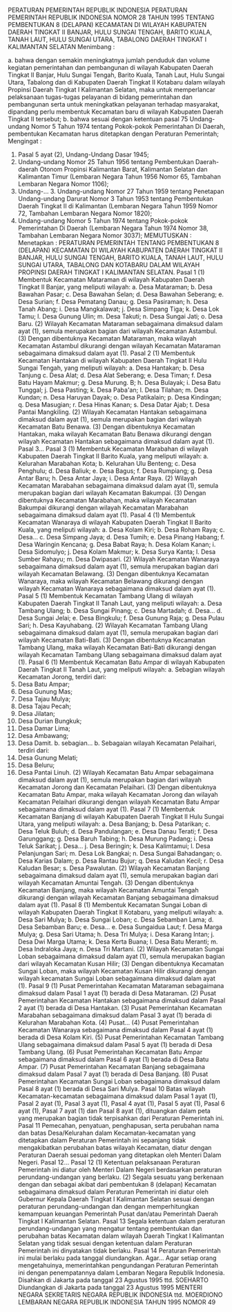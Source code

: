  PERATURAN PEMERINTAH REPUBLIK INDONESIA PERATURAN PEMERINTAH REPUBLIK INDONESIA NOMOR 28 TAHUN 1995 TENTANG PEMBENTUKAN 8 (DELAPAN) KECAMATAN DI WILAYAH KABUPATEN DAERAH TINGKAT II BANJAR, HULU SUNGAI TENGAH, BARITO KUALA, TANAH LAUT, HULU SUNGAI UTARA, TABALONG DAERAH TINGKAT I KALIMANTAN SELATAN
Menimbang :

a. bahwa dengan semakin meningkatnya jumlah penduduk dan volume kegiatan pemerintahan dan pembangunan di wilayah Kabupaten Daerah Tingkat II Banjar, Hulu Sungai Tengah, Barito Kuala, Tanah Laut, Hulu Sungai Utara, Tabalong dan di Kabupaten Daerah Tingkat II Kotabaru dalam wilayah Propinsi Daerah Tingkat I Kalimantan Selatan, maka untuk memperlancar pelaksanaan tugas-tugas pelayanan di bidang pemerintahan dan pembangunan serta untuk meningkatkan pelayanan terhadap masyarakat, dipandang perlu membentuk Kecamatan baru di wilayah Kabupaten Daerah Tingkat II tersebut;
b. bahwa sesuai dengan ketentuan pasal 75 Undang-undang Nomor 5 Tahun 1974 tentang Pokok-pokok Pemerintahan Di Daerah, pembentukan Kecamatan harus ditetapkan dengan Peraturan Pemerintah;
Mengingat :

1. Pasal 5 ayat (2), Undang-Undang Dasar 1945;
2. Undang-undang Nomor 25 Tahun 1956 tentang Pembentukan Daerah-daerah Otonom Propinsi Kalimantan Barat, Kalimantan Selatan dan Kalimantan Timur (Lembaran Negara Tahun 1956 Nomor 65, Tambahan Lembaran Negara Nomor 1106);
3. Undang-… 3. Undang-undang Nomor 27 Tahun 1959 tentang Penetapan Undang-undang Darurat Nomor 3 Tahun 1953 tentang Pembentukan Daerah Tingkat II di Kalimantan (Lembaran Negara Tahun 1959 Nomor 72, Tambahan Lembaran Negara Nomor 1820);
4. Undang-undang Nomor 5 Tahun 1974 tentang Pokok-pokok Pemerintahan Di Daerah (Lembaran Negara Tahun 1974 Nomor 38, Tambahan Lembaran Negara Nomor 3037);
MEMUTUSKAN :
 Menetapkan : PERATURAN PEMERINTAH TENTANG PEMBENTUKAN 8 (DELAPAN) KECAMATAN DI WILAYAH KABUPATEN DAERAH TINGKAT II BANJAR, HULU SUNGAI TENGAH, BARITO KUALA, TANAH LAUT, HULU SUNGAI UTARA, TABALONG DAN KOTABARU DALAM WILAYAH PROPINSI DAERAH TINGKAT I KALIMANTAN SELATAN.
Pasal 1
(1) Membentuk Kecamatan Mataraman di wilayah Kabupaten Daerah Tingkat II Banjar, yang meliputi wilayah:
a. Desa Mataraman;
b. Desa Bawahan Pasar;
c. Desa Bawahan Selan;
d. Desa Bawahan Seberang;
e. Desa Surian;
f. Desa Pematang Danau;
g. Desa Pasiraman;
h. Desa Tanah Abang;
i. Desa Mangkalawat;
j. Desa Simpang Tiga;
k. Desa Lok Tamu;
l. Desa Gunung Ulin;
m. Desa Takuti;
n. Desa Sungai Jati;
o. Desa Baru.
(2) Wilayah Kecamatan Mataraman sebagaimana dimaksud dalam ayat (1), semula merupakan bagian dari wilayah Kecamatan Astambul.
(3) Dengan dibentuknya Kecamatan Mataraman, maka wilayah Kecamatan Astambul dikurangi dengan wilayah Kecamatan Mataraman sebagaimana dimaksud dalam ayat (1).
Pasal 2
(1) Membentuk Kecamatan Hantakan di wilayah Kabupaten Daerah Tingkat II Hulu Sungai Tengah, yang meliputi wilayah:
a. Desa Hantakan;
b. Desa Tanjung c. Desa Alat;
d. Desa Alat Seberang;
e. Desa Timan;
f. Desa Batu Hayam Makmur;
g. Desa Murung. B;
h. Desa Bulayak;
i. Desa Batu Tunggal;
j. Desa Pasting;
k. Desa Paba'an;
l. Desa Tilahan;
m. Desa Kundan;
n. Desa Haruyan Dayak;
o. Desa Patikalain;
p. Desa Kindingan;
q. Desa Masugian;
r. Desa Hinas Kanan;
s. Desa Datar Ajab;
t. Desa Pantai Mangkiling.
(2) Wilayah Kecamatan Hantakan sebagaimana dimaksud dalam ayat (1), semula merupakan bagian dari wilayah Kecamatan Batu Benawa.
(3) Dengan dibentuknya Kecamatan Hantakan, maka wilayah Kecamatan Batu Benawa dikurangi dengan wilayah Kecamatan Hantakan sebagaimana dimaksud dalam ayat (1). Pasal 3…
Pasal 3
(1) Membentuk Kecamatan Marabahan di wilayah Kabupaten Daerah Tingkat II Barito Kuala, yang meliputi wilayah:
a. Kelurahan Marabahan Kota;
b. Kelurahan Ulu Benteng;
c. Desa Penghulu;
d. Desa Baliuk;
e. Desa Bagus;
f. Desa Rumpiang;
g. Desa Antar Baru;
h. Desa Antar Jaya;
i. Desa Antar Raya.
(2) Wilayah Kecamatan Marabahan sebagaimana dimaksud dalam ayat (1), semula merupakan bagian dari wilayah Kecamatan Bakumpai.
(3) Dengan dibentuknya Kecamatan Marabahan, maka wilayah Kecamatan Bakumpai dikurangi dengan wilayah Kecamatan Marabahan sebagaimana dimaksud dalam ayat (1).
Pasal 4
(1) Membentuk Kecamatan Wanaraya di wilayah Kabupaten Daerah Tingkat II Barito Kuala, yang meliputi wilayah:
a. Desa Kolam Kiri;
b. Desa Roham Raya;
c. Desa...
c. Desa Simpang Jaya;
d. Desa Tumih;
e. Desa Pinang Habang;
f. Desa Waringin Kencana;
g. Desa Babat Raya;
h. Desa Kolam Kanan;
i. Desa Sidomulyo;
j. Desa Kolam Makmur;
k. Desa Surya Kanta;
l. Desa Sumber Rahayu;
m. Desa Dwipasari.
(2) Wilayah Kecamatan Wanaraya sebagaimana dimaksud dalam ayat (1), semula merupakan bagian dari wilayah Kecamatan Belawang.
(3) Dengan dibentuknya Kecamatan Wanaraya, maka wilayah Kecamatan Belawang dikurangi dengan wilayah Kecamatan Wanaraya sebagaimana dimaksud dalam ayat (1).
Pasal 5
(1) Membentuk Kecamatan Tambang Ulang di wilayah Kabupaten Daerah Tingkat II Tanah Laut, yang meliputi wilayah:
a. Desa Tambang Ulang;
b. Desa Sungai Pinang;
c. Desa Martadah;
d. Desa...
d. Desa Sungai Jelai;
e. Desa Bingkulu;
f. Desa Gunung Raja;
g. Desa Pulau Sari;
h. Desa Kayuhabang.
(2) Wilayah Kecamatan Tambang Ulang sebagaimana dimaksud dalam ayat (1), semula merupakan bagian dari wilayah Kecamatan Bati-Bati.
(3) Dengan dibentuknya Kecamatan Tambang Ulang, maka wilayah Kecamatan Bati-Bati dikurangi dengan wilayah Kecamatan Tambang Ulang sebagaimana dimaksud dalam ayat (1).
Pasal 6
(1) Membentuk Kecamatan Batu Ampar di wilayah Kabupaten Daerah Tingkat II Tanah Laut, yang meliputi wilayah:
a. Sebagian wilayah Kecamatan Jorong, terdiri dari:
1. Desa Batu Ampar;
2. Desa Gunung Mas;
3. Desa Tajau Mulya;
4. Desa Tajau Pecah;
5. Desa Jilatan;
6. Desa Durian Bungkuk;
7. Desa Damar Lima;
8. Desa Ambawang;
9. Desa Damit.
b. sebagian...
b. Sebagaian wilayah Kecamatan Pelaihari, terdiri dari:
1. Desa Gunung Melati;
2. Desa Beluru;
3. Desa Pantai Linuh.
(2) Wilayah Kecamatan Batu Ampar sebagaimana dimaksud dalam ayat (1), semula merupakan bagian dari wilayah Kecamatan Jorong dan Kecamatan Pelaihari.
(3) Dengan dibentuknya Kecamatan Batu Ampar, maka wilayah Kecamatan Jorong dan wilayah Kecamatan Pelaihari dikurangi dengan wilayah Kecamatan Batu Ampar sebagaimana dimaksud dalam ayat (1).
Pasal 7
(1) Membentuk Kecamatan Banjang di wilayah Kabupaten Daerah Tingkat II Hulu Sungai Utara, yang meliputi wilayah:
a. Desa Banjang;
b. Desa Patarikan;
c. Desa Teluk Buluh;
d. Desa Pandulangan;
e. Desa Danau Terati;
f. Desa Garunggang;
g. Desa Baruh Tabing;
h. Desa Murung Padang;
i. Desa Teluk Sarikat;
j. Desa...
j. Desa Beringin;
k. Desa Kalimtamui;
l. Desa Pelanjungan Sari;
m. Desa Lok Bangkai;
n. Desa Sungai Bahadangan;
o. Desa Karias Dalam;
p. Desa Rantau Bujur;
q. Desa Kaludan Kecil;
r. Desa Kaludan Besar;
s. Desa Pawalutan.
(2) Wilayah Kecamatan Banjang sebagaimana dimaksud dalam ayat (1), semula merupakan bagian dari wilayah Kecamatan Amuntai Tengah.
(3) Dengan dibentuknya Kecamatan Banjang, maka wilayah Kecamatan Amuntai Tengah dikurangi dengan wilayah Kecamatan Banjang sebagaimana dimaksud dalam ayat (1).
Pasal 8
(1) Membentuk Kecamatan Sungai Loban di wilayah Kabupaten Daerah Tingkat II Kotabaru, yang meliputi wilayah:
a. Desa Sari Mulya;
b. Desa Sungai Loban;
c. Desa Sebamban Lama;
d. Desa Sebamban Baru;
e. Desa...
e. Desa Sungaidua Laut;
f. Desa Marga Mulya;
g. Desa Sari Utama;
h. Desa Tri Mulya;
i. Desa Karang Intan;
j. Desa Dwi Marga Utama;
k. Desa Kerta Buana;
l. Desa Batu Meranti;
m. Desa Indraloka Jaya;
n. Desa Tri Martani.
(2) Wilayah Kecamatan Sungai Loban sebagaimana dimaksud dalam ayat (1), semula merupakan bagian dari wilayah Kecamatan Kusan Hilir;
(3) Dengan dibentuknya Kecamatan Sungai Loban, maka wilayah Kecamatan Kusan Hilir dikurangi dengan wilayah kecamatan Sungai Loban sebagaimana dimaksud dalam ayat (1).
Pasal 9
(1) Pusat Pemerintahan Kecamatan Mataraman sebagaimana dimaksud dalam Pasal 1 ayat (1) berada di Desa Mataraman.
(2) Pusat Pemerintahan Kecamatan Hantakan sebagaimana dimaksud dalam Pasal 2 ayat (1) berada di Desa Hantakan.
(3) Pusat Pemerintahan Kecamatan Marabahan sebagaimana dimaksud dalam Pasal 3 ayat (1) berada di Kelurahan Marabahan Kota.
(4) Pusat...
(4) Pusat Pemerintahan Kecamatan Wanaraya sebagaimana dimaksud dalam Pasal 4 ayat (1) berada di Desa Kolam Kiri.
(5) Pusat Pemerintahan Kecamatan Tambang Ulang sebagaimana dimaksud dalam Pasal 5 ayat (1) berada di Desa Tambang Ulang.
(6) Pusat Pemerintahan Kecamatan Batu Ampar sebagaimana dimaksud dalam Pasal 6 ayat (1) berada di Desa Batu Ampar.
(7) Pusat Pemerintahan Kecamatan Banjang sebagaimana dimaksud dalam Pasal 7 ayat (1) berada di Desa Banjang.
(8) Pusat Pemerintahan Kecamatan Sungai Loban sebagaimana dimaksud dalam Pasal 8 ayat (1) berada di Desa Sari Mulya.
Pasal 10
Batas wilayah Kecamatan-kecamatan sebagaimana dimaksud dalam Pasal 1 ayat (1), Pasal 2 ayat (1), Pasal 3 ayat (1), Pasal 4 ayat (1), Pasal 5 ayat (1), Pasal 6 ayat (1), Pasal 7 ayat (1) dan Pasal 8 ayat (1), dituangkan dalam peta yang merupakan bagian tidak terpisahkan dari Peraturan Pemerintah ini.
Pasal 11
Pemecahan, penyatuan, penghapusan, serta perubahan nama dan batas Desa/Kelurahan dalam Kecamatan-kecamatan yang ditetapkan dalam Peraturan Pemerintah ini sepanjang tidak mengakibatkan perubahan batas wilayah Kecamatan, diatur dengan Peraturan Daerah sesuai pedoman yang ditetapkan oleh Menteri Dalam Negeri. Pasal 12…
Pasal 12
(1) Ketentuan pelaksanaan Peraturan Pemerintah ini diatur oleh Menteri Dalam Negeri berdasarkan peraturan perundang-undangan yang berlaku.
(2) Segala sesuatu yang berkenaan dengan dan sebagai akibat dari pembentukan 8 (delapan) Kecamatan sebagaimana dimaksud dalam Peraturan Pemerintah ini diatur oleh Gubernur Kepala Daerah Tingkat I Kalimantan Selatan sesuai dengan peraturan perundang-undangan dan dengan memperhitungkan kemampuan keuangan Pemerintah Pusat dan/atau Pemerintah Daerah Tingkat I Kalimantan Selatan.
Pasal 13
Segala ketentuan dalam peraturan perundang-undangan yang mengatur tentang pembentukan dan perubahan batas Kecamatan dalam wilayah Daerah Tingkat I Kalimantan Selatan yang tidak sesuai dengan ketentuan dalam Peraturan Pemerintah ini dinyatakan tidak berlaku.
Pasal 14
Peraturan Pemerintah ini mulai berlaku pada tanggal diundangkan. Agar...
Agar setiap orang mengetahuinya, memerintahkan pengundangan Peraturan Pemerintah ini dengan penempatannya dalam Lembaran Negara Republik Indonesia. Disahkan di Jakarta pada tanggal 23 Agustus 1995 ttd. SOEHARTO Diundangkan di Jakarta pada tanggal 23 Agustus 1995 MENTERI NEGARA SEKRETARIS NEGARA REPUBLIK INDONESIA ttd. MOERDIONO LEMBARAN NEGARA REPUBLIK INDONESIA TAHUN 1995 NOMOR 49